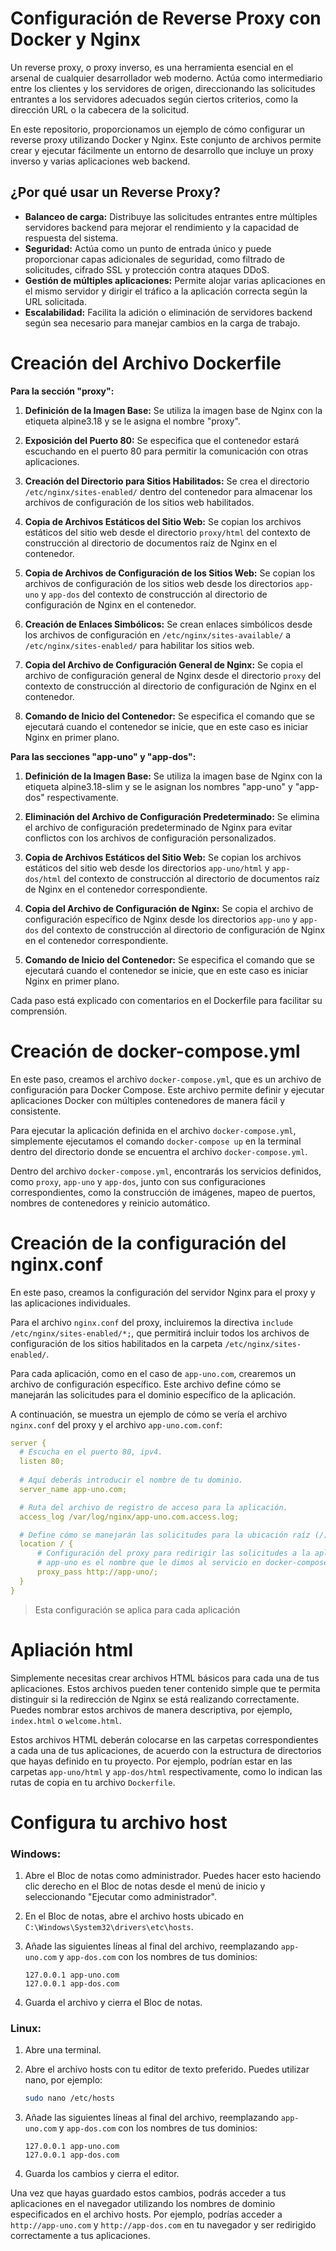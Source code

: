 # Configuración de Reverse Proxy con Docker y Nginx

Un reverse proxy, o proxy inverso, es una herramienta esencial en el arsenal de cualquier desarrollador web moderno. Actúa como intermediario entre los clientes y los servidores de origen, direccionando las solicitudes entrantes a los servidores adecuados según ciertos criterios, como la dirección URL o la cabecera de la solicitud.

En este repositorio, proporcionamos un ejemplo de cómo configurar un reverse proxy utilizando Docker y Nginx. Este conjunto de archivos permite crear y ejecutar fácilmente un entorno de desarrollo que incluye un proxy inverso y varias aplicaciones web backend.

## ¿Por qué usar un Reverse Proxy?

- **Balanceo de carga:** Distribuye las solicitudes entrantes entre múltiples servidores backend para mejorar el rendimiento y la capacidad de respuesta del sistema.
- **Seguridad:** Actúa como un punto de entrada único y puede proporcionar capas adicionales de seguridad, como filtrado de solicitudes, cifrado SSL y protección contra ataques DDoS.
- **Gestión de múltiples aplicaciones:** Permite alojar varias aplicaciones en el mismo servidor y dirigir el tráfico a la aplicación correcta según la URL solicitada.
- **Escalabilidad:** Facilita la adición o eliminación de servidores backend según sea necesario para manejar cambios en la carga de trabajo.

# Creación del Archivo Dockerfile
**Para la sección "proxy":**

1. **Definición de la Imagen Base:** Se utiliza la imagen base de Nginx con la etiqueta alpine3.18 y se le asigna el nombre "proxy".

2. **Exposición del Puerto 80:** Se especifica que el contenedor estará escuchando en el puerto 80 para permitir la comunicación con otras aplicaciones.

3. **Creación del Directorio para Sitios Habilitados:** Se crea el directorio `/etc/nginx/sites-enabled/` dentro del contenedor para almacenar los archivos de configuración de los sitios web habilitados.

4. **Copia de Archivos Estáticos del Sitio Web:** Se copian los archivos estáticos del sitio web desde el directorio `proxy/html` del contexto de construcción al directorio de documentos raíz de Nginx en el contenedor.

5. **Copia de Archivos de Configuración de los Sitios Web:** Se copian los archivos de configuración de los sitios web desde los directorios `app-uno` y `app-dos` del contexto de construcción al directorio de configuración de Nginx en el contenedor.

6. **Creación de Enlaces Simbólicos:** Se crean enlaces simbólicos desde los archivos de configuración en `/etc/nginx/sites-available/` a `/etc/nginx/sites-enabled/` para habilitar los sitios web.

7. **Copia del Archivo de Configuración General de Nginx:** Se copia el archivo de configuración general de Nginx desde el directorio `proxy` del contexto de construcción al directorio de configuración de Nginx en el contenedor.

8. **Comando de Inicio del Contenedor:** Se especifica el comando que se ejecutará cuando el contenedor se inicie, que en este caso es iniciar Nginx en primer plano.

**Para las secciones "app-uno" y "app-dos":**

1. **Definición de la Imagen Base:** Se utiliza la imagen base de Nginx con la etiqueta alpine3.18-slim y se le asignan los nombres "app-uno" y "app-dos" respectivamente.

2. **Eliminación del Archivo de Configuración Predeterminado:** Se elimina el archivo de configuración predeterminado de Nginx para evitar conflictos con los archivos de configuración personalizados.

3. **Copia de Archivos Estáticos del Sitio Web:** Se copian los archivos estáticos del sitio web desde los directorios `app-uno/html` y `app-dos/html` del contexto de construcción al directorio de documentos raíz de Nginx en el contenedor correspondiente.

4. **Copia del Archivo de Configuración de Nginx:** Se copia el archivo de configuración específico de Nginx desde los directorios `app-uno` y `app-dos` del contexto de construcción al directorio de configuración de Nginx en el contenedor correspondiente.

5. **Comando de Inicio del Contenedor:** Se especifica el comando que se ejecutará cuando el contenedor se inicie, que en este caso es iniciar Nginx en primer plano.

Cada paso está explicado con comentarios en el Dockerfile para facilitar su comprensión.

# Creación de docker-compose.yml

En este paso, creamos el archivo `docker-compose.yml`, que es un archivo de configuración para Docker Compose. Este archivo permite definir y ejecutar aplicaciones Docker con múltiples contenedores de manera fácil y consistente.

Para ejecutar la aplicación definida en el archivo `docker-compose.yml`, simplemente ejecutamos el comando `docker-compose up` en la terminal dentro del directorio donde se encuentra el archivo `docker-compose.yml`.

Dentro del archivo `docker-compose.yml`, encontrarás los servicios definidos, como `proxy`, `app-uno` y `app-dos`, junto con sus configuraciones correspondientes, como la construcción de imágenes, mapeo de puertos, nombres de contenedores y reinicio automático.

# Creación de la configuración del nginx.conf

En este paso, creamos la configuración del servidor Nginx para el proxy y las aplicaciones individuales.

Para el archivo `nginx.conf` del proxy, incluiremos la directiva `include /etc/nginx/sites-enabled/*;`, que permitirá incluir todos los archivos de configuración de los sitios habilitados en la carpeta `/etc/nginx/sites-enabled/`.

Para cada aplicación, como en el caso de `app-uno.com`, crearemos un archivo de configuración específico. Este archivo define cómo se manejarán las solicitudes para el dominio específico de la aplicación.

A continuación, se muestra un ejemplo de cómo se vería el archivo `nginx.conf` del proxy y el archivo `app-uno.com.conf`:

```yml
server {
  # Escucha en el puerto 80, ipv4.
  listen 80; 
  
  # Aquí deberás introducir el nombre de tu dominio.
  server_name app-uno.com;

  # Ruta del archivo de registro de acceso para la aplicación.
  access_log /var/log/nginx/app-uno.com.access.log;

  # Define cómo se manejarán las solicitudes para la ubicación raíz (/).
  location / {
      # Configuración del proxy para redirigir las solicitudes a la aplicación.
      # app-uno es el nombre que le dimos al servicio en docker-compose.yml
      proxy_pass http://app-uno/;
  }
}

```

> Esta configuración se aplica para cada aplicación

# Apliación html
Simplemente necesitas crear archivos HTML básicos para cada una de tus aplicaciones. Estos archivos pueden tener contenido simple que te permita distinguir si la redirección de Nginx se está realizando correctamente. Puedes nombrar estos archivos de manera descriptiva, por ejemplo, `index.html` o `welcome.html`.

Estos archivos HTML deberán colocarse en las carpetas correspondientes a cada una de tus aplicaciones, de acuerdo con la estructura de directorios que hayas definido en tu proyecto. Por ejemplo, podrían estar en las carpetas `app-uno/html` y `app-dos/html` respectivamente, como lo indican las rutas de copia en tu archivo `Dockerfile`.

# Configura tu archivo host

### Windows:

1. Abre el Bloc de notas como administrador. Puedes hacer esto haciendo clic derecho en el Bloc de notas desde el menú de inicio y seleccionando "Ejecutar como administrador".

2. En el Bloc de notas, abre el archivo hosts ubicado en `C:\Windows\System32\drivers\etc\hosts`.

3. Añade las siguientes líneas al final del archivo, reemplazando `app-uno.com` y `app-dos.com` con los nombres de tus dominios:

   ```plaintext
   127.0.0.1 app-uno.com
   127.0.0.1 app-dos.com
   ```

4. Guarda el archivo y cierra el Bloc de notas.

### Linux:

1. Abre una terminal.

2. Abre el archivo hosts con tu editor de texto preferido. Puedes utilizar nano, por ejemplo:

   ```bash
   sudo nano /etc/hosts
   ```

3. Añade las siguientes líneas al final del archivo, reemplazando `app-uno.com` y `app-dos.com` con los nombres de tus dominios:

   ```plaintext
   127.0.0.1 app-uno.com
   127.0.0.1 app-dos.com
   ```

4. Guarda los cambios y cierra el editor.

Una vez que hayas guardado estos cambios, podrás acceder a tus aplicaciones en el navegador utilizando los nombres de dominio especificados en el archivo hosts. Por ejemplo, podrías acceder a `http://app-uno.com` y `http://app-dos.com` en tu navegador y ser redirigido correctamente a tus aplicaciones.